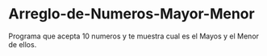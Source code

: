 # Arreglo-de-Numeros-Mayor-Menor

Programa que acepta 10 numeros y te muestra cual es el Mayos y el Menor de ellos.
